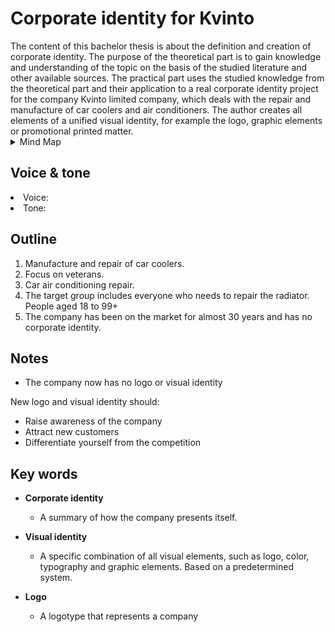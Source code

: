 <h1>Corporate identity for Kvinto</h1>
The content of this bachelor thesis is about the definition and creation of corporate identity. The purpose of the theoretical part is to gain knowledge and understanding of the topic on the basis of the studied literature and other available sources. The practical part uses the studied knowledge from the theoretical part and their application to a real corporate identity project for the company Kvinto limited company, which deals with the repair and manufacture of car coolers and air conditioners. The author creates all elements of a unified visual identity, for example the logo, graphic elements or promotional printed matter.

<details>
  
  <summary>Mind Map</summary>

![mindmap](https://user-images.githubusercontent.com/73166204/111201772-684e2200-85c3-11eb-951d-d1a87b7ff0e5.jpg)


</details>

<h2>Voice & tone</h2>

<li>Voice:</li>  
<li>Tone:</li>

<h2>Outline</h2>

 1. Manufacture and repair of car coolers.
 2. Focus on veterans.
 3. Car air conditioning repair.
 4. The target group includes everyone who needs to repair the radiator. People aged 18 to 99+
 5. The company has been on the market for almost 30 years and has no corporate identity.

<h2>Notes</h2>

- The company now has no logo or visual identity

New logo and visual identity should:

- Raise awareness of the company
- Attract new customers
- Differentiate yourself from the competition

<h2>Key words</h2>

- <b>Corporate identity</b>
  - A summary of how the company presents itself.
 
- <b>Visual identity</b>
  - A specific combination of all visual elements, such as logo, color, typography and graphic elements. Based on a predetermined system.

- <b>Logo</b>
  - A logotype that represents a company
